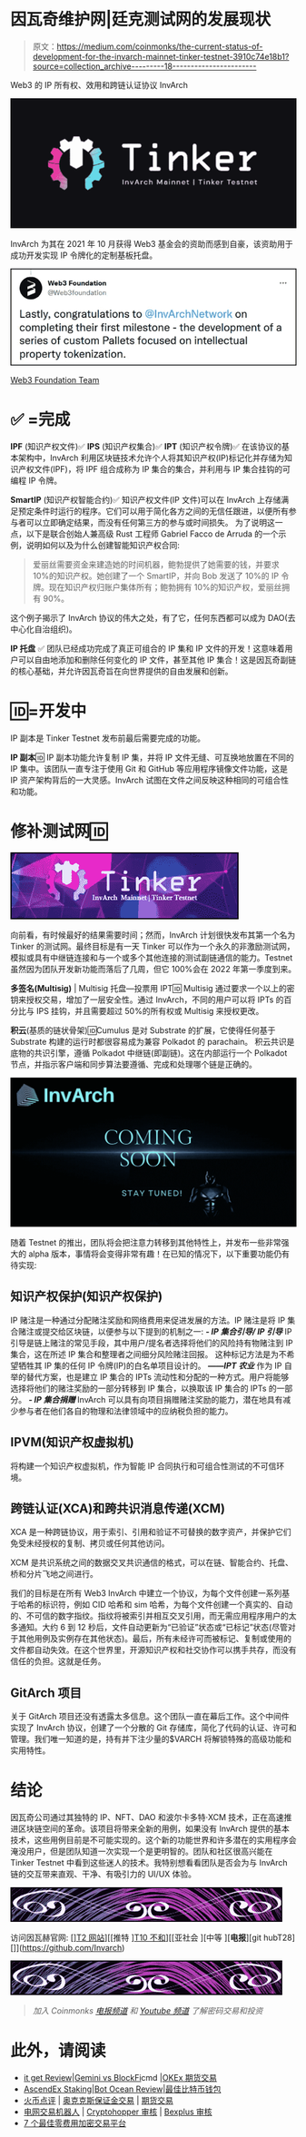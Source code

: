 # 因瓦奇维护网|廷克测试网的发展现状

> 原文：<https://medium.com/coinmonks/the-current-status-of-development-for-the-invarch-mainnet-tinker-testnet-3910c74e18b1?source=collection_archive---------18----------------------->

Web3 的 IP 所有权、效用和跨链认证协议 InvArch

![](img/9115198b02b686968ee3405298262937.png)

InvArch 为其在 2021 年 10 月获得 Web3 基金会的资助而感到自豪，该资助用于成功开发实现 IP 令牌化的定制基板托盘。

![](img/29a9f95c9ff6e2ce20e9242affc90fec.png)

[Web3 Foundation Team](https://medium.com/u/d6954f1a46d9?source=post_page-----3910c74e18b1--------------------------------)

# ✅ =完成

**IPF** (知识产权文件)✅
**IPS** (知识产权集合)✅
**IPT** (知识产权令牌)✅
在该协议的基本架构中，InvArch 利用区块链技术允许个人将其知识产权(IP)标记化并存储为知识产权文件(IPF)，将 IPF 组合成称为 IP 集合的集合，并利用与 IP 集合挂钩的可编程 IP 令牌。

**SmartIP** (知识产权智能合约)✅
知识产权文件(IP 文件)可以在 InvArch 上存储满足预定条件时运行的程序。它们可以用于简化各方之间的无信任跟进，以便所有参与者可以立即确定结果，而没有任何第三方的参与或时间损失。
为了说明这一点，以下是联合创始人兼高级 Rust 工程师 Gabriel Facco de Arruda 的一个示例，说明如何以及为什么创建智能知识产权合同:

> 爱丽丝需要资金来建造她的时间机器，鲍勃提供了她需要的钱，并要求 10%的知识产权。她创建了一个 SmartIP，并向 Bob 发送了 10%的 IP 令牌。现在知识产权归账户集体所有；鲍勃拥有 10%的知识产权，爱丽丝拥有 90%。

这个例子揭示了 InvArch 协议的伟大之处，有了它，任何东西都可以成为 DAO(去中心化自治组织)。

**IP 托盘** ✅
团队已经成功完成了真正可组合的 IP 集和 IP 文件的开发！这意味着用户可以自由地添加和删除任何变化的 IP 文件，甚至其他 IP 集合！这是因瓦奇副链的核心基础，并允许因瓦奇旨在向世界提供的自由发展和创新。

# 🆔=开发中

IP 副本是 Tinker Testnet 发布前最后需要完成的功能。

**IP 副本**🆔
IP 副本功能允许复制 IP 集，并将 IP 文件无缝、可互换地放置在不同的 IP 集中。该团队一直专注于使用 Git 和 GitHub 等应用程序镜像文件功能，这是 IP 资产架构背后的一大灵感。InvArch 试图在文件之间反映这种相同的可组合性和功能。

# 修补测试网🆔

![](img/1188559de414926e5ec78940e4b8c0fb.png)

向前看，有时候最好的结果需要时间；然而，InvArch 计划很快发布其第一个名为 Tinker 的测试网。最终目标是有一天 Tinker 可以作为一个永久的非激励测试网，模拟或具有中继链连接和与一个或多个其他连接的测试副链通信的能力。Testnet 虽然因为团队开发新功能而落后了几周，但它 100%会在 2022 年第一季度到来。

**多签名(Multisig)** | Multisig 托盘—投票用 IPT🆔
Multisig 通过要求一个以上的密钥来授权交易，增加了一层安全性。通过 InvArch，不同的用户可以将 IPTs 的百分比与 IPS 挂钩，并且需要超过 50%的所有权或 Multisig 来授权更改。

**积云**(基质的链状骨架)🆔Cumulus 是对 Substrate 的扩展，它使得任何基于 Substrate 构建的运行时都很容易成为兼容 Polkadot 的 parachain。
积云共识是底物的共识引擎，遵循 Polkadot 中继链(即副链)。这在内部运行一个 Polkadot 节点，并指示客户端和同步算法要遵循、完成和处理哪个链是正确的。

![](img/d6d2f2df0fb951e2031013b1887753ce.png)

随着 Testnet 的推出，团队将会把注意力转移到其他特性上，并发布一些非常强大的 alpha 版本，事情将会变得非常有趣！在已知的情况下，以下重要功能仍有待实现:

## 知识产权保护(知识产权保护)

IP 赌注是一种通过分配赌注奖励和网络费用来促进发展的方法。IP 赌注是将 IP 集合赌注或提交给区块链，以便参与以下提到的机制之一:
***- IP 集合引导/ IP 引导*** IP 引导是链上赌注的常见手段，其中用户/提名者选择将他们的风险持有物赌注到 IP 集合，这在所述 IP 集合和整理者之间细分风险赌注回报。
这种标记方法是为不希望牺牲其 IP 集的任何 IP 令牌(IP)的白名单项目设计的。
***——IPT 农业***
作为 IP 自举的替代方案，也是建立 IP 集合的 IPTs 流动性和分配的一种方式。用户将能够选择将他们的赌注奖励的一部分转移到 IP 集合，以换取该 IP 集合的 IPTs 的一部分。
***- IP 集合捐赠*** InvArch 可以具有向项目捐赠赌注奖励的能力，潜在地具有减少参与者在他们各自的物理和法律领域中的应纳税负担的能力。

## IPVM(知识产权虚拟机)

将构建一个知识产权虚拟机，作为智能 IP 合同执行和可组合性测试的不可信环境。

## 跨链认证(XCA)和跨共识消息传递(XCM)

XCA 是一种跨链协议，用于索引、引用和验证不可替换的数字资产，并保护它们免受未经授权的复制、拷贝或任何其他访问。

XCM 是共识系统之间的数据交叉共识通信的格式，可以在链、智能合约、托盘、桥和分片飞地之间进行。

我们的目标是在所有 Web3 InvArch 中建立一个协议，为每个文件创建一系列基于哈希的标识符，例如 CID 哈希和 sim 哈希，为每个文件创建一个真实的、自动的、不可信的数字指纹。指纹将被索引并相互交叉引用，而无需应用程序用户的太多通知。大约 6 到 12 秒后，文件自动更新为“已验证”状态或“已标记”状态(尽管对于其他用例及实例存在其他状态)。最后，所有未经许可而被标记、复制或使用的文件都自动失效。在这个世界里，开源知识产权和社交协作可以携手共存，而没有信任的负担。这就是任务。

## GitArch 项目

关于 GitArch 项目还没有透露太多信息。这个团队一直在幕后工作。这个中间件实现了 InvArch 协议，创建了一个分散的 Git 存储库，简化了代码的认证、许可和管理。我们唯一知道的是，持有并下注少量的$VARCH 将解锁特殊的高级功能和实用特性。

# 结论

因瓦奇公司通过其独特的 IP、NFT、DAO 和波尔卡多特·XCM 技术，正在高速推进区块链空间的革命。该项目将带来全新的用例，如果没有 InvArch 提供的基本技术，这些用例目前是不可能实现的。这个新的功能世界和许多潜在的实用程序会淹没用户，但是团队知道一次实现一个是更明智的。团队和社区很高兴能在 Tinker Testnet 中看到这些迷人的技术。我特别想看看团队是否会为与 InvArch 链的交互带来直观、干净、有吸引力的 UI/UX 体验。

![](img/f0f72f81c7f28e56a53a62d03ace5205.png)

访问因瓦赫官网:
[[]T2 网站](https://invarch.network/)][[推特 ][](https://twitter.com/InvArchNetwork)[T10 不和](https://discord.gg/J5Qwcb7tbN)][[亚社会 ][](https://app.subsocial.network/5857)[中等 ][](https://invarch.medium.com/)[**电报**][](https://t.me/InvArch)[git hubT28][]](https://github.com/Invarch)

![](img/f7924cf251fbe13aebfc281dcff4160d.png)

> *加入 Coinmonks* [*电报频道*](https://t.me/coincodecap) *和* [*Youtube 频道*](https://www.youtube.com/c/coinmonks/videos) *了解密码交易和投资*

# 此外，请阅读

*   [it get Review](https://coincodecap.com/bitget-review)|[Gemini vs BlockFi](https://coincodecap.com/gemini-vs-blockfi)cmd |[OKEx 期货交易](https://coincodecap.com/okex-futures-trading)
*   [AscendEx Staking](https://coincodecap.com/ascendex-staking)|[Bot Ocean Review](https://coincodecap.com/bot-ocean-review)|[最佳比特币钱包](https://coincodecap.com/bitcoin-wallets-india)
*   [火币点评](https://coincodecap.com/huobi-review) | [奥克克斯保证金交易](https://coincodecap.com/okex-margin-trading) | [期货交易](https://coincodecap.com/futures-trading)
*   [电网交易机器人](https://coincodecap.com/grid-trading) | [Cryptohopper 审核](/coinmonks/cryptohopper-review-a388ff5bae88) | [Bexplus 审核](https://coincodecap.com/bexplus-review)
*   [7 个最佳零费用加密交易平台](https://coincodecap.com/zero-fee-crypto-exchanges)